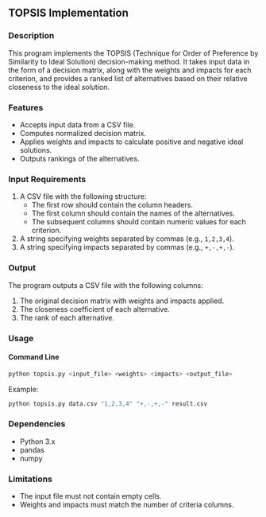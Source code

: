 

## TOPSIS Implementation

### **Description**
This program implements the TOPSIS (Technique for Order of Preference by Similarity to Ideal Solution) decision-making method. It takes input data in the form of a decision matrix, along with the weights and impacts for each criterion, and provides a ranked list of alternatives based on their relative closeness to the ideal solution.

### **Features**
- Accepts input data from a CSV file.
- Computes normalized decision matrix.
- Applies weights and impacts to calculate positive and negative ideal solutions.
- Outputs rankings of the alternatives.

### **Input Requirements**
1. A CSV file with the following structure:
   - The first row should contain the column headers.
   - The first column should contain the names of the alternatives.
   - The subsequent columns should contain numeric values for each criterion.
2. A string specifying weights separated by commas (e.g., `1,2,3,4`).
3. A string specifying impacts separated by commas (e.g., `+,-,+,-`).

### **Output**
The program outputs a CSV file with the following columns:
1. The original decision matrix with weights and impacts applied.
2. The closeness coefficient of each alternative.
3. The rank of each alternative.

### **Usage**
#### **Command Line**
```bash
python topsis.py <input_file> <weights> <impacts> <output_file>
```
Example:
```bash
python topsis.py data.csv "1,2,3,4" "+,-,+,-" result.csv
```

### **Dependencies**
- Python 3.x
- pandas
- numpy

### **Limitations**
- The input file must not contain empty cells.
- Weights and impacts must match the number of criteria columns.



